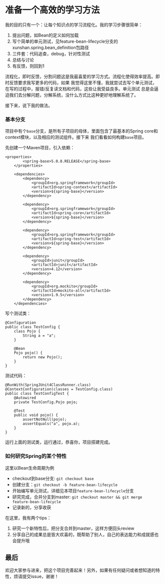 # 准备一个高效的学习方法

我的目的只有一个：让每个知识点的学习流程化。我的学习步骤很简单：

1. 提出问题，如Bean的定义如何加载
2. 写个简单的单元测试，见feature-bean-lifecycle分支的xunshan.spring.bean_definition包路径
3. 三件套：代码追查，debug，针对性测试
4. 总结与讨论
5. 有反馈，则回到1

流程化，即时反馈，分割问题这是我最喜爱的学习方式。流程化使得效率提高。即时反馈要求我写更多的代码，如果
我觉得这里不懂，我就尝试去写个单元测试，在写的过程中，报错/反复读文档和代码，这些让我受益良多。单元测试
总是会逼迫我们去分解问题，分解系统，没什么方式比这种更好地理解系统了。

接下来，说下我的做法。

### 基本分支

项目中有个`base`分支，是所有子项目的母体，里面包含了最基本的Spring core和context模块，以及相应的测试组件。接下来
我们看看如何构建`base`项目。

先创建一个Maven项目，引入依赖：

```
<properties>
        <spring-base>5.0.8.RELEASE</spring-base>
    </properties>

    <dependencies>
        <dependency>
            <groupId>org.springframework</groupId>
            <artifactId>spring-context</artifactId>
            <version>${spring-base}</version>
        </dependency>

        <dependency>
            <groupId>org.springframework</groupId>
            <artifactId>spring-core</artifactId>
            <version>${spring-base}</version>
        </dependency>

        <dependency>
            <groupId>org.springframework</groupId>
            <artifactId>spring-test</artifactId>
            <version>${spring-base}</version>
        </dependency>

        <dependency>
            <groupId>junit</groupId>
            <artifactId>junit</artifactId>
            <version>4.12</version>
        </dependency>

        <dependency>
            <groupId>org.mockito</groupId>
            <artifactId>mockito-all</artifactId>
            <version>1.9.5</version>
        </dependency>
    </dependencies>
```

写个测试类：

```
@Configuration
public class TestConfig {
	class Pojo {
		String a = "a";
	}

	@Bean
	Pojo pojo() {
		return new Pojo();
	}
}
```

测试代码：

```
@RunWith(SpringJUnit4ClassRunner.class)
@ContextConfiguration(classes = TestConfig.class)
public class TestConfigTest {
	@Autowired
	private TestConfig.Pojo pojo;

	@Test
	public void pojo() {
		assertNotNull(pojo);
		assertEquals("a", pojo.a);
	}
}
```

运行上面的测试类，运行通过，恭喜你，项目搭建完成。

### 如何研究Spring的某个特性

这里以Bean生命周期为例

- checkout到base分支: `git checkout base`
- 创建分支：`git checkout -b feature-bean-lifecycle`
- 开始编写单元测试，详细见本项目`feature-bean-lifecycle`分支
- 研究完成，合并分支到master: `git checkout master && git merge feature-bean-lifecycle`
- 记录新的，分享收获

在这里，我有两个tips：

1. 研究一个新特性后，把分支合并到master，这样方便回头review
2. 分享自己的成果总是皆大欢喜的，既帮助了别人，自己的表达能力和成就感也会提升哦

## 最后

欢迎大家参与进来，把这个项目完善起来！另外，如果有任何疑问或者想知道的特性，烦请提交issue，谢谢！